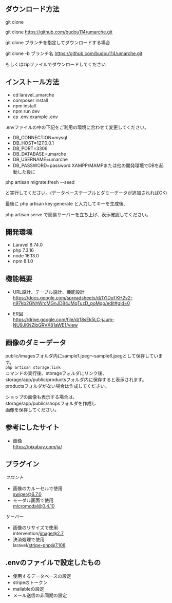 
## ダウンロード方法
git clone

git clone https://github.com/budou114/umarche.git

git clone ブランチを指定してダウンロードする場合

git clone -b ブランチ名 https://github.com/budou114/umarche.git

もしくはzipファイルでダウンロードしてください

## インストール方法
- cd laravel_umarche
- composer install
- npm install
- npm run dev
- cp .env.example .env

.envファイルの中の下記をご利用の環境に合わせて変更してください。

- DB_CONNECTION=mysql
- DB_HOST=127.0.0.1
- DB_PORT=3306
- DB_DATABASE=umarche
- DB_USERNAME=umarche
- DB_PASSWORD=password
XAMPP/MAMPまたは他の開発環境でDBを起動した後に

php artisan migrate:fresh --seed

と実行してください。(データベーステーブルとダミーデータが追加されればOK)

最後に php artisan key:generate と入力してキーを生成後、

php artisan serve で簡易サーバーを立ち上げ、表示確認してください。

## 開発環境
- Laravel 8.74.0
- php 7.3.16
- node 16.13.0
- npm  8.1.0

## 機能概要  
- URL設計、テーブル設計、機能設計  
https://docs.google.com/spreadsheets/d/1YIDqTKH2v2-n97kb2GNhWrcMGnJD84JMqTuzD_poMqo/edit#gid=0

- ER図  
https://drive.google.com/file/d/18sEk5LC-jJum-NU9JKNZibGRVX81aWE1/view
## 画像のダミーデータ
public/imagesフォルダ内にsample1.jpeg～sample6.jpegとして保存しています。  
```php artisan storage:link```  
コマンドの実行後、storageフォルダにリンク後、  
storage/app/public/productsフォルダ内に保存すると表示されます。  
productsフォルダがない場合は作成してください。

ショップの画像も表示する場合は、  
storage/app/public/shopsフォルダを作成し  
画像を保存してください。

## 参考にしたサイト
- 画像  
https://pixabay.com/ja/

## プラグイン  
*フロント*  
- 画像のカルーセルで使用  
swiper@6.7.0
- モーダル画面で使用  
micromodal@0.4.10  

*サーバー*  
- 画像のリサイズで使用  
intervention/image@2.7
- 決済処理で使用  
laravel/stripe-php@7.108  

## .envのファイルで設定したもの
- 使用するデータベースの設定
- stripeのトークン
- mailableの設定
- メール送信の非同期の設定
